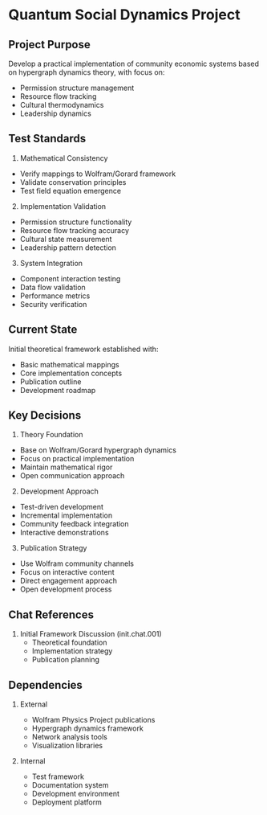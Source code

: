 # Quantum Social Dynamics Project

## Project Purpose
Develop a practical implementation of community economic systems based on hypergraph dynamics theory, with focus on:
- Permission structure management
- Resource flow tracking
- Cultural thermodynamics
- Leadership dynamics

## Test Standards
1. Mathematical Consistency
- Verify mappings to Wolfram/Gorard framework
- Validate conservation principles
- Test field equation emergence

2. Implementation Validation
- Permission structure functionality
- Resource flow tracking accuracy
- Cultural state measurement
- Leadership pattern detection

3. System Integration
- Component interaction testing
- Data flow validation
- Performance metrics
- Security verification

## Current State
Initial theoretical framework established with:
- Basic mathematical mappings
- Core implementation concepts
- Publication outline
- Development roadmap

## Key Decisions
1. Theory Foundation
- Base on Wolfram/Gorard hypergraph dynamics
- Focus on practical implementation
- Maintain mathematical rigor
- Open communication approach

2. Development Approach
- Test-driven development
- Incremental implementation
- Community feedback integration
- Interactive demonstrations

3. Publication Strategy
- Use Wolfram community channels
- Focus on interactive content
- Direct engagement approach
- Open development process

## Chat References
1. Initial Framework Discussion (init.chat.001)
   - Theoretical foundation
   - Implementation strategy
   - Publication planning

## Dependencies
1. External
   - Wolfram Physics Project publications
   - Hypergraph dynamics framework
   - Network analysis tools
   - Visualization libraries

2. Internal
   - Test framework
   - Documentation system
   - Development environment
   - Deployment platform